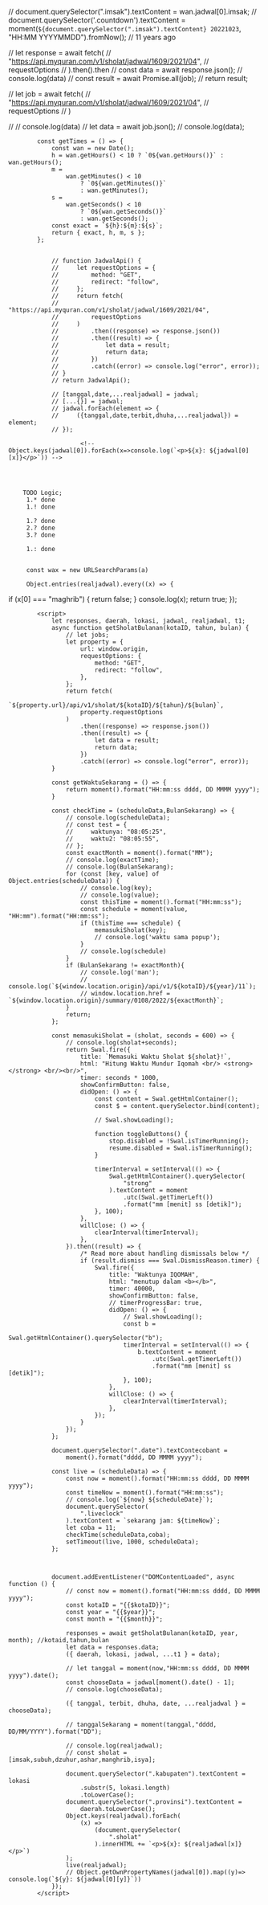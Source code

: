 // document.querySelector(".imsak").textContent = wan.jadwal[0].imsak;
// document.querySelector('.countdown').textContent = moment(`${document.querySelector(".imsak").textContent} 20221023`, "HH:MM YYYYMMDD").fromNow(); // 11 years ago

// let response = await fetch(
// "https://api.myquran.com/v1/sholat/jadwal/1609/2021/04",
// requestOptions
// ).then().then
// const data = await response.json();
// console.log(data)
// const result = await Promise.all(job);
// return result;

// let job = await fetch(
// "https://api.myquran.com/v1/sholat/jadwal/1609/2021/04",
// requestOptions
// )

// // console.log(data)
// let data = await job.json();
// console.log(data);

            const getTimes = () => {
                const wan = new Date();
                h = wan.getHours() < 10 ? `0${wan.getHours()}` : wan.getHours();
                m =
                    wan.getMinutes() < 10
                        ? `0${wan.getMinutes()}`
                        : wan.getMinutes();
                s =
                    wan.getSeconds() < 10
                        ? `0${wan.getSeconds()}`
                        : wan.getSeconds();
                const exact = `${h}:${m}:${s}`;
                return { exact, h, m, s };
            };


                // function JadwalApi() {
                //     let requestOptions = {
                //         method: "GET",
                //         redirect: "follow",
                //     };
                //     return fetch(
                //         "https://api.myquran.com/v1/sholat/jadwal/1609/2021/04",
                //         requestOptions
                //     )
                //         .then((response) => response.json())
                //         .then((result) => {
                //             let data = result;
                //             return data;
                //         })
                //         .catch((error) => console.log("error", error));
                // }
                // return JadwalApi();

                // [tanggal,date,...realjadwal] = jadwal;
                // [...{}] = jadwal;
                // jadwal.forEach(element => {
                //     ({tanggal,date,terbit,dhuha,...realjadwal}) = element;
                // });

                        <!-- Object.keys(jadwal[0]).forEach(x=>console.log(`<p>${x}: ${jadwal[0][x]}</p>`)) -->




        TODO Logic;
         1.* done
         1.! done

         1.? done
         2.? done
         3.? done

         1.: done


         const wax = new URLSearchParams(a)

         Object.entries(realjadwal).every((x) => {

if (x[0] === "maghrib") {
return false;
}
console.log(x);
return true;
});

```
        <script>
            let responses, daerah, lokasi, jadwal, realjadwal, t1;
            async function getSholatBulanan(kotaID, tahun, bulan) {
                // let jobs;
                let property = {
                    url: window.origin,
                    requestOptions: {
                        method: "GET",
                        redirect: "follow",
                    },
                };
                return fetch(
                    `${property.url}/api/v1/sholat/${kotaID}/${tahun}/${bulan}`,
                    property.requestOptions
                )
                    .then((response) => response.json())
                    .then((result) => {
                        let data = result;
                        return data;
                    })
                    .catch((error) => console.log("error", error));
            }

            const getWaktuSekarang = () => {
                return moment().format("HH:mm:ss dddd, DD MMMM yyyy");
            }

            const checkTime = (scheduleData,BulanSekarang) => {
                // console.log(scheduleData);
                // const test = {
                //     waktunya: "08:05:25",
                //     waktu2: "08:05:55",
                // };
                const exactMonth = moment().format("MM");
                // console.log(exactTime);
                // console.log(BulanSekarang);
                for (const [key, value] of Object.entries(scheduleData)) {
                    // console.log(key);
                    // console.log(value);
                    const thisTime = moment().format("HH:mm:ss");
                    const schedule = moment(value, "HH:mm").format("HH:mm:ss");
                    if (thisTime === schedule) {
                        memasukiSholat(key);
                        // console.log('waktu sama popup');
                    }
                    // console.log(schedule)
                }
                if (BulanSekarang != exactMonth){
                    // console.log('man');
                    // console.log(`${window.location.origin}/api/v1/${kotaID}/${year}/11`);
                    // window.location.href = `${window.location.origin}/summary/0108/2022/${exactMonth}`;
                }
                return;
            };

            const memasukiSholat = (sholat, seconds = 600) => {
                // console.log(sholat+seconds);
                return Swal.fire({
                    title: `Memasuki Waktu Sholat ${sholat}!`,
                    html: "Hitung Waktu Mundur Iqomah <br/> <strong></strong> <br/><br/>",
                    timer: seconds * 1000,
                    showConfirmButton: false,
                    didOpen: () => {
                        const content = Swal.getHtmlContainer();
                        const $ = content.querySelector.bind(content);

                        // Swal.showLoading();

                        function toggleButtons() {
                            stop.disabled = !Swal.isTimerRunning();
                            resume.disabled = Swal.isTimerRunning();
                        }

                        timerInterval = setInterval(() => {
                            Swal.getHtmlContainer().querySelector(
                                "strong"
                            ).textContent = moment
                                .utc(Swal.getTimerLeft())
                                .format("mm [menit] ss [detik]");
                        }, 100);
                    },
                    willClose: () => {
                        clearInterval(timerInterval);
                    },
                }).then((result) => {
                    /* Read more about handling dismissals below */
                    if (result.dismiss === Swal.DismissReason.timer) {
                        Swal.fire({
                            title: "Waktunya IQOMAH",
                            html: "menutup dalam <b></b>",
                            timer: 40000,
                            showConfirmButton: false,
                            // timerProgressBar: true,
                            didOpen: () => {
                                // Swal.showLoading();
                                const b =
                                    Swal.getHtmlContainer().querySelector("b");
                                timerInterval = setInterval(() => {
                                    b.textContent = moment
                                        .utc(Swal.getTimerLeft())
                                        .format("mm [menit] ss [detik]");
                                }, 100);
                            },
                            willClose: () => {
                                clearInterval(timerInterval);
                            },
                        });
                    }
                });
            };

            document.querySelector(".date").textContecobant =
                moment().format("dddd, DD MMMM yyyy");

            const live = (scheduleData) => {
                const now = moment().format("HH:mm:ss dddd, DD MMMM yyyy");
                const timeNow = moment().format("HH:mm:ss");
                // console.log(`${now} ${scheduleDate}`);
                document.querySelector(
                    ".liveclock"
                ).textContent = `sekarang jam: ${timeNow}`;
                let coba = 11;
                checkTime(scheduleData,coba);
                setTimeout(live, 1000, scheduleData);
            };



            document.addEventListener("DOMContentLoaded", async function () {
                // const now = moment().format("HH:mm:ss dddd, DD MMMM yyyy");
                const kotaID = "{{$kotaID}}";
                const year = "{{$year}}";
                const month = "{{$month}}";

                responses = await getSholatBulanan(kotaID, year, month); //kotaid,tahun,bulan
                let data = responses.data;
                ({ daerah, lokasi, jadwal, ...t1 } = data);

                // let tanggal = moment(now,"HH:mm:ss dddd, DD MMMM yyyy").date();
                const chooseData = jadwal[moment().date() - 1];
                // console.log(chooseData);

                ({ tanggal, terbit, dhuha, date, ...realjadwal } = chooseData);

                // tanggalSekarang = moment(tanggal,"dddd, DD/MM/YYYY").format("DD");

                // console.log(realjadwal);
                // const sholat = [imsak,subuh,dzuhur,ashar,manghrib,isya];

                document.querySelector(".kabupaten").textContent = lokasi
                    .substr(5, lokasi.length)
                    .toLowerCase();
                document.querySelector(".provinsi").textContent =
                    daerah.toLowerCase();
                Object.keys(realjadwal).forEach(
                    (x) =>
                        (document.querySelector(
                            ".sholat"
                        ).innerHTML += `<p>${x}: ${realjadwal[x]}</p>`)
                );
                live(realjadwal);
                // Object.getOwnPropertyNames(jadwal[0]).map((y)=> console.log(`${y}: ${jadwal[0][y]}`))
            });
        </script>
```
